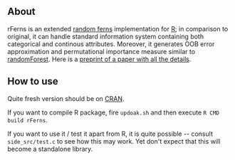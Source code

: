 About
-----

rFerns is an extended [random ferns](http://cvlab.epfl.ch/alumni/oezuysal/ferns.html) implementation for [R](http://r-project.org); in comparison to original, it can handle standard information system containing both categorical and continous attributes. Moreover, it generates OOB error approximation and permutational importance measure similar to [randomForest](http://www.stat.berkeley.edu/~breiman/RandomForests/cc_home.htm). Here is a [preprint of a paper with all the details](http://arxiv.org/abs/1202.1121).

How to use
---------

Quite fresh version should be on [CRAN](http://cran.r-project.org/web/packages/rFerns/index.html).

If you want to compile R package, fire `updoak.sh` and then execute `R CMD build rFerns`.

If you want to use it / test it apart from R, it is quite possible -- consult `side_src/test.c` to see how this may work.
Yet don't expect that this will become a standalone library.


